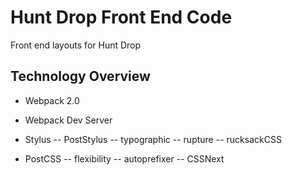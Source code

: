 # Hunt Drop Front End Code
Front end layouts for Hunt Drop

## Technology Overview
- Webpack 2.0
- Webpack Dev Server
- Stylus
-- PostStylus
-- typographic
-- rupture
-- rucksackCSS

- PostCSS
-- flexibility
-- autoprefixer
-- CSSNext



